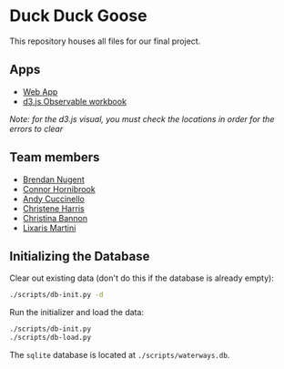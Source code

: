 # Duck Duck Goose

This repository houses all files for our final project.

## Apps
- [Web App](https://duck-duck-goose.herokuapp.com)
- [d3.js Observable workbook](https://observablehq.com/d/377e9b6eed0ff437)

*Note: for the d3.js visual, you must check the locations in order for the errors to clear*

## Team members 

- [Brendan Nugent](https://github.com/nugentb7)
- [Connor Hornibrook](https://github.com/cfh294)
- [Andy Cuccinello](https://github.com/Djphoenix719)
- [Christene Harris](#)
- [Christina Bannon](#)
- [Lixaris Martini](#)

## Initializing the Database

Clear out existing data (don't do this if the database is already empty):

```bash
./scripts/db-init.py -d
```

Run the initializer and load the data:

```bash
./scripts/db-init.py
./scripts/db-load.py
```

The ```sqlite``` database is located at ```./scripts/waterways.db```.
